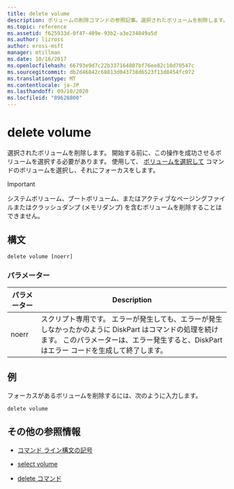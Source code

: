 ```yaml
---
title: delete volume
description: ボリュームの削除コマンドの参照記事。選択されたボリュームを削除します。
ms.topic: reference
ms.assetid: f625933d-0f47-409e-93b2-a3e234049a5d
ms.author: lizross
author: eross-msft
manager: mtillman
ms.date: 10/16/2017
ms.openlocfilehash: 66793e9d7c22b337164807bf76ee82c10d70547c
ms.sourcegitcommit: db2d46842c68813d043738d6523f13d8454fc972
ms.translationtype: MT
ms.contentlocale: ja-JP
ms.lasthandoff: 09/10/2020
ms.locfileid: "89628800"
---
```

# <a name="delete-volume"></a>delete volume

選択されたボリュームを削除します。 開始する前に、この操作を成功させるボリュームを選択する必要があります。 使用して、 [ボリュームを選択して](select-volume.md) コマンドのボリュームを選択し、それにフォーカスをします。

> [!IMPORTANT]
> システムボリューム、ブートボリューム、またはアクティブなページングファイルまたはクラッシュダンプ (メモリダンプ) を含むボリュームを削除することはできません。

## <a name="syntax"></a>構文

```
delete volume [noerr]
```

### <a name="parameters"></a>パラメーター

| パラメーター | Description |
| --------- | ----------- |
| noerr | スクリプト専用です。 エラーが発生しても、エラーが発生しなかったかのように DiskPart はコマンドの処理を続けます。 このパラメーターは、エラー発生すると、DiskPart はエラー コードを生成して終了します。 |

## <a name="examples"></a>例

フォーカスがあるボリュームを削除するには、次のように入力します。

```
delete volume
```

## <a name="additional-references"></a>その他の参照情報

- [コマンド ライン構文の記号](command-line-syntax-key.md)

- [select volume](select-volume.md)

- [delete コマンド](delete.md)